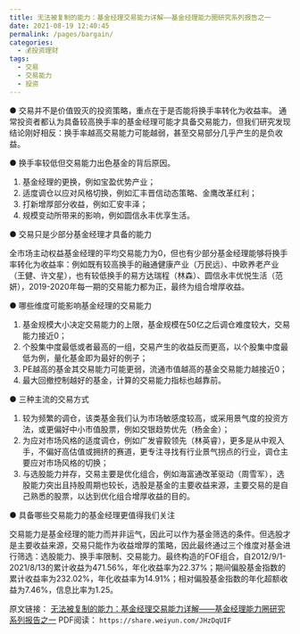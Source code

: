 ```yaml
---
title: 无法被复制的能力：基金经理交易能力详解——基金经理能力圈研究系列报告之一
date: 2021-08-19 12:40:45
permalink: /pages/bargain/
categories:
  - 💰投资理财
tags:
  - 交易
  - 交易能力
  - 投资
---
```


● 交易并不是价值毁灭的投资策略，重点在于是否能将换手率转化为收益率。
通常投资者都认为具备较高换手率的基金经理可能才具备交易能力，但我们研究发现结论刚好相反：换手率越高交易能力可能越弱，甚至交易部分几乎产生的是负收益。

● 换手率较低但交易能力出色基金的背后原因。
1. 基金经理的更换，例如宝盈优势产业；
2. 适度调仓以应对风格切换，例如汇丰晋信动态策略、金鹰改革红利；
3. 打新增厚部分收益，例如汇安丰泽；
4. 规模变动所带来的影响，例如圆信永丰优享生活。

● 交易只是少部分基金经理才具备的能力

全市场主动权益基金经理的平均交易能力为0，但也有少部分基金经理能够将换手率转化为收益率：例如既有较高换手的融通健康产业（万民远）、中欧养老产业（王健、许文星），也有较低换手的易方达瑞程（林森）、圆信永丰优悦生活（范妍），2019-2020年每一期的交易能力都为正，最终为组合增厚收益。

● 哪些维度可能影响基金经理的交易能力

1. 基金规模大小决定交易能力的上限，基金规模在50亿之后调仓难度较大，交易能力接近0；
2. 个股集中度最低或者最高的一组，交易产生的收益反而更高，以个股集中度最低为例，量化基金即为最好的例子；
3. PE越高的基金其交易能力可能更弱，流通市值越高的基金交易能力越接近0；
4. 最大回撤控制越好的基金，计算的交易能力指标也越靠前。

● 三种主流的交易方式
1. 较为频繁的调仓，该类基金我们认为市场敏感度较高，或采用景气度的投资方法，或更偏好中小市值股票，例如交银趋势优先（杨金金）；
2. 为应对市场风格的适度调仓，例如广发睿毅领先（林英睿），更多是从中观入手，不偏好高估值或拥挤的赛道，更专注寻找有行业景气拐点的行业，调仓主要应对市场风格的切换；
3. 与选股能力并存，交易主要是优化组合，例如海富通改革驱动（周雪军），选股能力突出且持股周期也较长，选股是基金的主要收益来源，主要交易的是自己熟悉的股票，以达到优化组合增厚收益的目的。

● 具备哪些交易能力的基金经理更值得我们关注

交易能力是基金经理的能力而并非运气，因此可以作为基金筛选的条件。但选股才是主要收益来源，交易只能作为收益增厚的策略，因此最终通过三个维度对基金进行筛选：选股能力、换手率限制、交易能力。最终构造的FOF组合，自2012/9/1-2021/8/13的累计收益为471.56%，年化收益率为22.37%；期间偏股基金指数的累计收益率为232.02%，年化收益率为14.91%；相对偏股基金指数的年化超额收益为7.46%，信息比率为1.25。

原文链接： 
[无法被复制的能力：基金经理交易能力详解——基金经理能力圈研究系列报告之一](https://wxweb.swsresearch.com/report/getDetailReportInfo.do?reportId=327784&reportType=2&OpenId=o31qquMB1ipiIC9udZlaQLpes3wA&continueFlag=1d0cdb089971abb823e8b2148d4016bf)
PDF阅读：
```https://share.weiyun.com/JHzDqUIF```